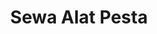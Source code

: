 ---
id: 77
title : Sewa Alat Pesta
linkurl: https://drive.google.com/drive/folders/1NT1M_AtpYsm1J7uiz2yWfye_03GPU0Yz?usp=sharing
fitur : aspekpajak
createdTime : 31/07/2019
modifiedTime : 07/01/2020
topik: Mini Version
img: garland.png
---